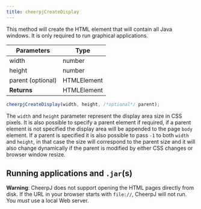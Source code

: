 ```yaml
---
title: cheerpjCreateDisplay
---
```


This method will create the HTML element that will contain all Java windows. It is only required to run graphical applications.

| **Parameters**    | **Type**    |
| ----------------- | ----------- |
| width             | number      |
| height            | number      |
| parent (optional) | HTMLElement |
| **Returns**       | HTMLElement |

```js
cheerpjCreateDisplay(width, height, /*optional*/ parent);
```

The `width` and `height` parameter represent the display area size in CSS pixels. It is also possible to specify a parent element if required, if a parent element is not specified the display area will be appended to the page `body` element. If a parent is specified it is also possible to pass `-1` to both `width` and `height`, in that case the size will correspond to the parent size and it will also change dynamically if the parent is modified by either CSS changes or browser window resize.

## Running applications and `.jar`(s)

**Warning**: CheerpJ does not support opening the HTML pages directly from disk. If the URL in your browser starts with `file://`, CheerpJ will not run. You _must_ use a local Web server.
